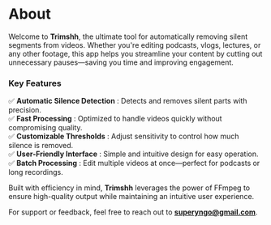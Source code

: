 # About

Welcome to **Trimshh**, the ultimate tool for automatically removing silent segments from videos. Whether you're editing podcasts, vlogs, lectures, or any other footage, this app helps you streamline your content by cutting out unnecessary pauses—saving you time and improving engagement.

### Key Features
✅ **Automatic Silence Detection** : Detects and removes silent parts with precision.  
✅ **Fast Processing** : Optimized to handle videos quickly without compromising quality.  
✅ **Customizable Thresholds** : Adjust sensitivity to control how much silence is removed.  
✅ **User-Friendly Interface** : Simple and intuitive design for easy operation.  
✅ **Batch Processing** : Edit multiple videos at once—perfect for podcasts or long recordings.  

Built with efficiency in mind, **Trimshh** leverages the power of FFmpeg to ensure high-quality output while maintaining an intuitive user experience.

For support or feedback, feel free to reach out to **superyngo@gmail.com**.
